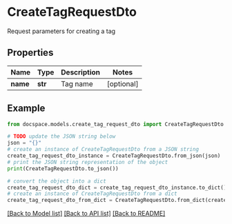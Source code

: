 # CreateTagRequestDto

Request parameters for creating a tag

## Properties

Name | Type | Description | Notes
------------ | ------------- | ------------- | -------------
**name** | **str** | Tag name | [optional] 

## Example

```python
from docspace.models.create_tag_request_dto import CreateTagRequestDto

# TODO update the JSON string below
json = "{}"
# create an instance of CreateTagRequestDto from a JSON string
create_tag_request_dto_instance = CreateTagRequestDto.from_json(json)
# print the JSON string representation of the object
print(CreateTagRequestDto.to_json())

# convert the object into a dict
create_tag_request_dto_dict = create_tag_request_dto_instance.to_dict()
# create an instance of CreateTagRequestDto from a dict
create_tag_request_dto_from_dict = CreateTagRequestDto.from_dict(create_tag_request_dto_dict)
```
[[Back to Model list]](../README.md#documentation-for-models) [[Back to API list]](../README.md#documentation-for-api-endpoints) [[Back to README]](../README.md)


